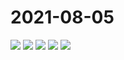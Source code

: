 # 2021-08-05

<image-container>
  <img preview="0" src="https://www.wangleant.com/turtle-images-thumbnail/IMG_20210805_212021.jpg"/>
</image-container>
<image-container>
  <img preview="0" src="https://www.wangleant.com/turtle-images-thumbnail/IMG_20210805_212056.jpg"/>
</image-container>
<image-container>
  <img preview="0" src="https://www.wangleant.com/turtle-images-thumbnail/IMG_20210805_212117.jpg"/>
</image-container>
<image-container>
  <img preview="0" src="https://www.wangleant.com/turtle-images-thumbnail/IMG_20210805_212124.jpg"/>
</image-container>
<image-container>
  <img preview="0" src="https://www.wangleant.com/turtle-images-thumbnail/IMG_20210805_231207_edit_80945896787648.jpg"/>
</image-container>